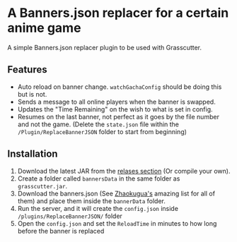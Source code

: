 
# A Banners.json replacer for a certain anime game

A simple Banners.json replacer plugin to be used with Grasscutter.

## Features

- Auto reload on banner change. `watchGachaConfig` should be doing this but is not.
- Sends a message to all online players when the banner is swapped.
- Updates the "Time Remaining" on the wish to what is set in config.
- Resumes on the last banner, not perfect as it goes by the file number and not the game. (Delete the `state.json` file within the `/Plugin/ReplaceBannerJSON` folder to start from beginning)

## Installation

1) Download the latest JAR from the [relases section](https://github.com/harry2258/BannerReplacerPlugin/releases/latest) (Or compile your own).
2) Create a folder called `bannersData` in the same folder as `grasscutter.jar`.
3) Download the banners.json (See [Zhaokugua's](https://github.com/Zhaokugua/Grasscutter_Banners) amazing list for all of them) and place them inside the `bannerData` folder.
4) Run the server, and it will create the `config.json` inside `/plugins/ReplaceBannerJSON/` folder
5) Open the `config.json` and set the `ReloadTime` in minutes to how long before the banner is replaced